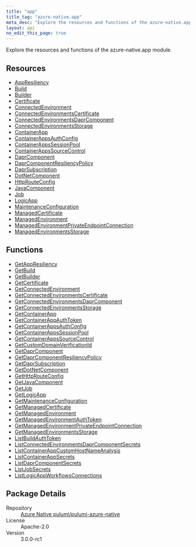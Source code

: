 ```yaml
---
title: "app"
title_tag: "azure-native.app"
meta_desc: "Explore the resources and functions of the azure-native.app module."
layout: api
no_edit_this_page: true
---
```


<!-- WARNING: this file was generated by Pulumi Docs Generator. -->
<!-- Do not edit by hand unless you're certain you know what you are doing! -->

Explore the resources and functions of the azure-native.app module.

<h2 id="resources">Resources</h2>
<ul class="api">
    <li><a href="appresiliency/" title="AppResiliency">AppResiliency</a></li>
    <li><a href="build/" title="Build">Build</a></li>
    <li><a href="builder/" title="Builder">Builder</a></li>
    <li><a href="certificate/" title="Certificate">Certificate</a></li>
    <li><a href="connectedenvironment/" title="ConnectedEnvironment">ConnectedEnvironment</a></li>
    <li><a href="connectedenvironmentscertificate/" title="ConnectedEnvironmentsCertificate">ConnectedEnvironmentsCertificate</a></li>
    <li><a href="connectedenvironmentsdaprcomponent/" title="ConnectedEnvironmentsDaprComponent">ConnectedEnvironmentsDaprComponent</a></li>
    <li><a href="connectedenvironmentsstorage/" title="ConnectedEnvironmentsStorage">ConnectedEnvironmentsStorage</a></li>
    <li><a href="containerapp/" title="ContainerApp">ContainerApp</a></li>
    <li><a href="containerappsauthconfig/" title="ContainerAppsAuthConfig">ContainerAppsAuthConfig</a></li>
    <li><a href="containerappssessionpool/" title="ContainerAppsSessionPool">ContainerAppsSessionPool</a></li>
    <li><a href="containerappssourcecontrol/" title="ContainerAppsSourceControl">ContainerAppsSourceControl</a></li>
    <li><a href="daprcomponent/" title="DaprComponent">DaprComponent</a></li>
    <li><a href="daprcomponentresiliencypolicy/" title="DaprComponentResiliencyPolicy">DaprComponentResiliencyPolicy</a></li>
    <li><a href="daprsubscription/" title="DaprSubscription">DaprSubscription</a></li>
    <li><a href="dotnetcomponent/" title="DotNetComponent">DotNetComponent</a></li>
    <li><a href="httprouteconfig/" title="HttpRouteConfig">HttpRouteConfig</a></li>
    <li><a href="javacomponent/" title="JavaComponent">JavaComponent</a></li>
    <li><a href="job/" title="Job">Job</a></li>
    <li><a href="logicapp/" title="LogicApp">LogicApp</a></li>
    <li><a href="maintenanceconfiguration/" title="MaintenanceConfiguration">MaintenanceConfiguration</a></li>
    <li><a href="managedcertificate/" title="ManagedCertificate">ManagedCertificate</a></li>
    <li><a href="managedenvironment/" title="ManagedEnvironment">ManagedEnvironment</a></li>
    <li><a href="managedenvironmentprivateendpointconnection/" title="ManagedEnvironmentPrivateEndpointConnection">ManagedEnvironmentPrivateEndpointConnection</a></li>
    <li><a href="managedenvironmentsstorage/" title="ManagedEnvironmentsStorage">ManagedEnvironmentsStorage</a></li>
</ul>

<h2 id="functions">Functions</h2>
<ul class="api">
    <li><a href="getappresiliency/" title="GetAppResiliency">GetAppResiliency</a></li>
    <li><a href="getbuild/" title="GetBuild">GetBuild</a></li>
    <li><a href="getbuilder/" title="GetBuilder">GetBuilder</a></li>
    <li><a href="getcertificate/" title="GetCertificate">GetCertificate</a></li>
    <li><a href="getconnectedenvironment/" title="GetConnectedEnvironment">GetConnectedEnvironment</a></li>
    <li><a href="getconnectedenvironmentscertificate/" title="GetConnectedEnvironmentsCertificate">GetConnectedEnvironmentsCertificate</a></li>
    <li><a href="getconnectedenvironmentsdaprcomponent/" title="GetConnectedEnvironmentsDaprComponent">GetConnectedEnvironmentsDaprComponent</a></li>
    <li><a href="getconnectedenvironmentsstorage/" title="GetConnectedEnvironmentsStorage">GetConnectedEnvironmentsStorage</a></li>
    <li><a href="getcontainerapp/" title="GetContainerApp">GetContainerApp</a></li>
    <li><a href="getcontainerappauthtoken/" title="GetContainerAppAuthToken">GetContainerAppAuthToken</a></li>
    <li><a href="getcontainerappsauthconfig/" title="GetContainerAppsAuthConfig">GetContainerAppsAuthConfig</a></li>
    <li><a href="getcontainerappssessionpool/" title="GetContainerAppsSessionPool">GetContainerAppsSessionPool</a></li>
    <li><a href="getcontainerappssourcecontrol/" title="GetContainerAppsSourceControl">GetContainerAppsSourceControl</a></li>
    <li><a href="getcustomdomainverificationid/" title="GetCustomDomainVerificationId">GetCustomDomainVerificationId</a></li>
    <li><a href="getdaprcomponent/" title="GetDaprComponent">GetDaprComponent</a></li>
    <li><a href="getdaprcomponentresiliencypolicy/" title="GetDaprComponentResiliencyPolicy">GetDaprComponentResiliencyPolicy</a></li>
    <li><a href="getdaprsubscription/" title="GetDaprSubscription">GetDaprSubscription</a></li>
    <li><a href="getdotnetcomponent/" title="GetDotNetComponent">GetDotNetComponent</a></li>
    <li><a href="gethttprouteconfig/" title="GetHttpRouteConfig">GetHttpRouteConfig</a></li>
    <li><a href="getjavacomponent/" title="GetJavaComponent">GetJavaComponent</a></li>
    <li><a href="getjob/" title="GetJob">GetJob</a></li>
    <li><a href="getlogicapp/" title="GetLogicApp">GetLogicApp</a></li>
    <li><a href="getmaintenanceconfiguration/" title="GetMaintenanceConfiguration">GetMaintenanceConfiguration</a></li>
    <li><a href="getmanagedcertificate/" title="GetManagedCertificate">GetManagedCertificate</a></li>
    <li><a href="getmanagedenvironment/" title="GetManagedEnvironment">GetManagedEnvironment</a></li>
    <li><a href="getmanagedenvironmentauthtoken/" title="GetManagedEnvironmentAuthToken">GetManagedEnvironmentAuthToken</a></li>
    <li><a href="getmanagedenvironmentprivateendpointconnection/" title="GetManagedEnvironmentPrivateEndpointConnection">GetManagedEnvironmentPrivateEndpointConnection</a></li>
    <li><a href="getmanagedenvironmentsstorage/" title="GetManagedEnvironmentsStorage">GetManagedEnvironmentsStorage</a></li>
    <li><a href="listbuildauthtoken/" title="ListBuildAuthToken">ListBuildAuthToken</a></li>
    <li><a href="listconnectedenvironmentsdaprcomponentsecrets/" title="ListConnectedEnvironmentsDaprComponentSecrets">ListConnectedEnvironmentsDaprComponentSecrets</a></li>
    <li><a href="listcontainerappcustomhostnameanalysis/" title="ListContainerAppCustomHostNameAnalysis">ListContainerAppCustomHostNameAnalysis</a></li>
    <li><a href="listcontainerappsecrets/" title="ListContainerAppSecrets">ListContainerAppSecrets</a></li>
    <li><a href="listdaprcomponentsecrets/" title="ListDaprComponentSecrets">ListDaprComponentSecrets</a></li>
    <li><a href="listjobsecrets/" title="ListJobSecrets">ListJobSecrets</a></li>
    <li><a href="listlogicappworkflowsconnections/" title="ListLogicAppWorkflowsConnections">ListLogicAppWorkflowsConnections</a></li>
</ul>

<h2 id="package-details">Package Details</h2>
<dl class="package-details">
	<dt>Repository</dt>
	<dd><a href="https://github.com/pulumi/pulumi-azure-native">Azure Native pulumi/pulumi-azure-native</a></dd>
	<dt>License</dt>
	<dd>Apache-2.0</dd>
	<dt>Version</dt>
	<dd>3.0.0-rc1</dd>
</dl>

